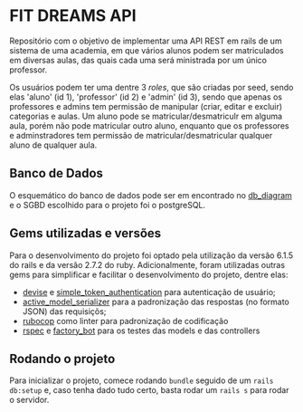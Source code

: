 # FIT DREAMS API

Repositório com o objetivo de implementar uma API REST em rails de um sistema de uma academia, em que vários alunos podem ser matriculados em diversas aulas, das quais cada uma será ministrada por um único professor. 

Os usuários podem ter uma dentre 3 _roles_, que são criadas por seed, sendo elas 'aluno' (id 1), 'professor' (id 2) e 'admin' (id 3), sendo que apenas os professores e admins tem permissão de manipular (criar, editar e excluir) categorias e aulas. Um aluno pode se matricular/desmatriculr em alguma aula, porém não pode matricular outro aluno, enquanto que os professores e adminstradores tem permissão de matricular/desmatricular qualquer aluno de qualquer aula.

## Banco de Dados
O esquemático do banco de dados pode ser em encontrado no [db_diagram](https://dbdiagram.io/d/629a017954ce263527550fb3) e o SGBD escolhido para o projeto foi o postgreSQL.

## Gems utilizadas e versões
Para o desenvolvimento do projeto foi optado pela utilização da versão 6.1.5 do rails e da versão 2.7.2 do ruby. Adicionalmente, foram utilizadas outras gems para simplificar e facilitar o desenvolvimento do projeto, dentre elas:
- [devise](https://github.com/heartcombo/devise) e [simple_token_authentication](https://github.com/gonzalo-bulnes/simple_token_authentication) para autenticação de usuário;
- [active_model_serializer](https://github.com/rails-api/active_model_serializers) para a padronização das respostas (no formato JSON) das requisiçõs;
- [rubocop](https://github.com/rubocop/rubocop) como linter para padronização de codificação
- [rspec](https://github.com/rspec/rspec-rails) e [factory_bot](https://github.com/thoughtbot/factory_bot) para os testes das models e das controllers

## Rodando o projeto
Para inicializar o projeto, comece rodando `bundle` seguido de um `rails db:setup` e, caso tenha dado tudo certo, basta rodar um `rails s` para rodar o servidor. 
